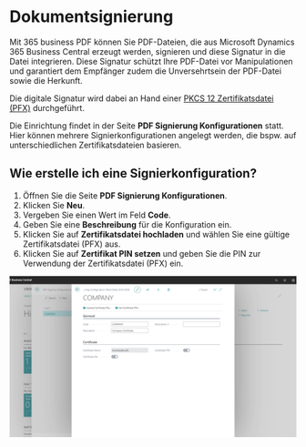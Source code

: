 # Dokumentsignierung

Mit 365 business PDF können Sie PDF-Dateien, die aus Microsoft Dynamics 365 Business Central erzeugt werden, signieren und diese Signatur in die Datei integrieren. Diese Signatur schützt Ihre PDF-Datei vor Manipulationen und garantiert dem Empfänger zudem die Unversehrtsein der PDF-Datei sowie die Herkunft.

Die digitale Signatur wird dabei an Hand einer [PKCS 12 Zertifikatsdatei (PFX)](https://en.wikipedia.org/wiki/PKCS_12) durchgeführt.

Die Einrichtung findet in der Seite **PDF Signierung Konfigurationen** statt. Hier können mehrere Signierkonfigurationen angelegt werden, die bspw. auf unterschiedlichen Zertifikatsdateien basieren.

## Wie erstelle ich eine Signierkonfiguration?

1. Öffnen Sie die Seite **PDF Signierung Konfigurationen**.
2. Klicken Sie **Neu**.
3. Vergeben Sie einen Wert im Feld **Code**.
4. Geben Sie eine **Beschreibung** für die Konfiguration ein.
5. Klicken Sie auf **Zertifikatsdatei hochladen** und wählen Sie eine gültige Zertifikatsdatei (PFX) aus.
6. Klicken Sie auf **Zertifikat PIN setzen** und geben Sie die PIN zur Verwendung der Zertifikatsdatei (PFX) ein.

![Signierkonfiguration](/assets/images/365-business-pdf/signing-configuration.png)  
